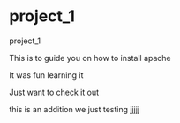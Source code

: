 # project_1
project_1

This is to guide you on how to install apache

It was fun learning it 

Just want to check it out

this is an addition
we just testing
jjjjj